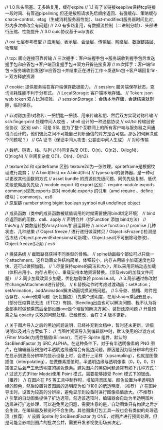 // 1.0 队头阻塞、无多路复用，缓存expire
// 1.1 有了长链接keeplive保持tcp链接一段时间、有管道pipelining,但还是按照请求先后顺序返回、有强缓存、策略缓存 chace-control、etag（生成消耗服务器性能）、last-modified(服务器时间比对，秒内多次修改会有问题)
// 2.0 有多路复用，有数据流控制（二进制分帧）、头部进行压缩、性能提升
// 3.0 quic协议基于udp协议

// osi 七层参考模型
// 应用层、表示层、会话层、传输层、网络层、数据链路层、物理层

// tcp: 面向连接可靠传输
// 三次握手：客户端握手包->服务端收到握手包后发送握手包和应答包->客户端回复握手包->双方开辟链接资源
// 四次挥手：客户端fin包->服务端收到发送fin应答包->并结束正在进行工作->发送fin包->客户端回复fin-> 双方释放资源

// cookie: 提供服务端在客户端保存数据能力。
// session: 服务端保存状态，查询消耗性能不利于分布式。
// LocalStorage: 客户端本地存储。
// Token: json web token 双方比对校验。
// sessionStorage：  会话本地存储，会话结束就删除，临时保存。

// 非对称加密/对称传: 一把钥匙一把锁、用来传输私钥、然后双方实现对称传输
// ssh:fingerprint 处理中间人攻击 、shell 设计的一种通信协议
// ssl/tsl 传输层安全协议（区别 ssh：可是 SSL 是为了整个互联网上的所有客户端与服务器之间通信而设计的，他们彼此之间不可能自己判断通信的对方是否可信。那么如何解决这个问题呢？）
// CA 证书（保证中间人攻击: 公钥由中间人生成）
// 对称传输

// 数组、链表、栈、队列
// 时间复杂度 O(1)、O(n)、O(n2)、O(logN)、O(nlogN)
// 空间复杂度 O(1)、O(n)、O(n2)

// texture2d 和 spriteframe 区别: texture2d为一张纹理，spriteframe是根据纹理进行裁剪；
// A.bind(this) == A.bind(this)
// typescript的装饰器，是一种可以更改其他函数的方式
// asset bundle 的资源优先级问题、同优先级复制、低优先级依赖高优先级
// module export 和 export 区别： require module.exports commonjs规范;exports 是对 module.exports 的引用（amd require 、define 模块）；commonjs、es6   
// 原型链
number stirng bigint boolean symbol null undefined object

// 成员函数（类中的成员函数被赋值调用的时候需要使用bind绑定环境）
// bind会返回新的函数、call、apply
// 声明合并（给Function 添加 bind方法）
// thisArg
// 类数组转换Array.from/扩展运算符
// arrow function
// promise 几种状态、几种结果
// Object.freeze / 进行递归做深拷贝 / Object.isFrozen()检测是否冻结 /Object.preventExtensions(可新增)、Object.seal(不可删除可修改)、Object.freeze(只读) / es5  

// 换装系统
// 截取路径获得不同类型的骨骼。
// spine动画每个部位可以只做一个attachment，这样动画文件结构简单，体积较小，内存占用较小加载速度也较快、还可以做预加载。
// 1.尽量保持spine的简洁和大小，所以采用网络动态加载（体积占用小、内存占用小）、重载支持本地资源替换。（涉及vivo的加载文件问题）
// 2.同步加载改异步加载，优化加载体验 promise.all。
// 3.局部通过修改附件changeAttachment进行替换。
// 6.替换动作时考虑过渡动画：setAction；setAnimation，addAnimation解决动画切换流畅问题。
// 5.骨骼、插槽、附件是否存在、spine预乘问题（灰色描边）（先乘个透明度，在用shader乘回去显示、（部分压缩算法无法（ETC2）有损、Bleeding出血也可以解决问题、我不认为将全部素材做预乘然后全部设置one是个理智的解决方案）、装扮还原问题
// 开启预乘之后 opacity 失效的问题处理，已经修改，会在 2.4 版本更新。

// 关于图片导入之后的黑边问题说明，已经补充到文档中，暂时还未更新，详细说明以及对应方案如下：
// 当图片资源导入到编辑器中时，默认使用的过滤方式(Filter Mode)为线性插值(Bilinear)，而对于 Sprite 组件，默认的 SrcBlendFactor 为 SRC_ALPHA。在这种条件下，对于有半透明像素的 PNG 图片，在编辑器及预览时半透明边缘通常会有黑边问题。原因是因为低分辨率的图片在显示到更高分辨率的显示设备上时，会进行上采样（upsampling），也就是图像插值（interpolating），在做像素插值时，半透明边缘与透明像素（0，0，0，0）插值之后会产生低透明度的黑色像素。避免图片的黑边问题通常有如下几种方式：
// 过滤方式(Filter Mode)使用 Point 模式，需要能够接受 Point 模式下的锯齿。（推荐）
// 在图片在 PS 等工具中制作时，增加背景图层，颜色设置为半透明边缘的颜色，然后设置背景图层的透明度为如 1/100 的低透明度。（推荐）
// 在图片导出时，设置为较高的分辨率，避免显示到设备时进行图像插值放大。（不推荐）
// 引擎的自动图集提供了扩边选项，勾选该选项时，编辑器会自动为半透明图片边缘进行扩边处理，可以避免黑边问题，需要注意的是，自动图集只有构建之后才会生效，在编辑器及预览时不会生效。其他图集打包工具一般也会有类似的处理选项（推荐）
// 设置 Sprite 的 SrcBlendFactor 为 ONE，对图片进行预乘处理，但是可能会影响到图片的批次合并，需要开发者视使用场景决定。